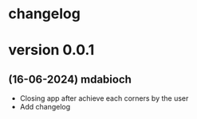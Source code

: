 # changelog

# version 0.0.1

## (16-06-2024) mdabioch
- Closing app after achieve each corners by the user
- Add changelog
